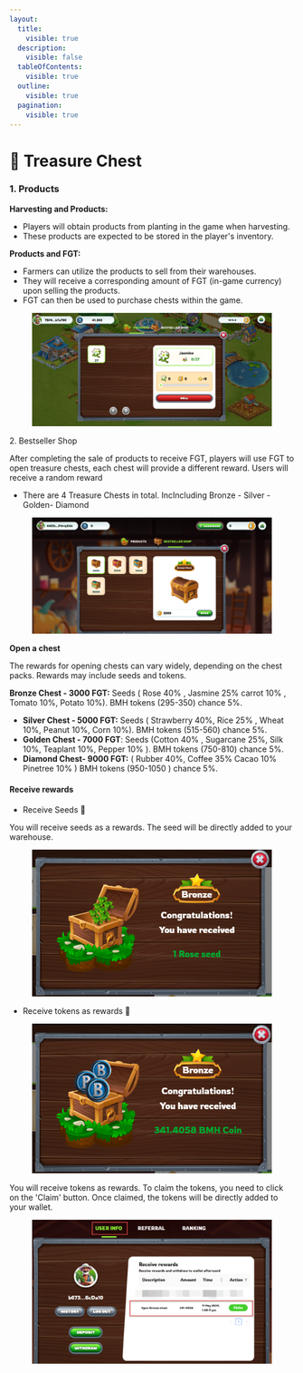 ```yaml
---
layout:
  title:
    visible: true
  description:
    visible: false
  tableOfContents:
    visible: true
  outline:
    visible: true
  pagination:
    visible: true
---
```


# 🎁 Treasure Chest

### 1. Products <a href="#id-1.-products" id="id-1.-products"></a>

**Harvesting and Products:**

* Players will obtain products from planting in the game when harvesting.
* These products are expected to be stored in the player's inventory.

**Products and FGT:**

* Farmers can utilize the products to sell from their warehouses.
* They will receive a corresponding amount of FGT (in-game currency) upon selling the products.
* FGT can then be used to purchase chests within the game.

<figure><img src="../../.gitbook/assets/products (1).png" alt=""><figcaption></figcaption></figure>

2\. Bestseller Shop

After completing the sale of products to receive FGT, players will use FGT to open treasure chests, each chest will provide a different reward. Users will receive a random reward

* There are 4 Treasure Chests in total. IncIncluding Bronze - Silver - Golden- Diamond

<figure><img src="../../.gitbook/assets/Chest.png" alt=""><figcaption></figcaption></figure>

**Open a chest**

The rewards for opening chests can vary widely, depending on the chest packs. Rewards may include seeds and tokens.

&#x20;**Bronze Chest -  3000 FGT:**  Seeds ( Rose 40% , Jasmine 25% carrot 10% , Tomato 10%, Potato  10%). BMH tokens (295-350) chance 5%.

* **Silver Chest - 5000 FGT:** Seeds  ( Strawberry 40%, Rice 25% , Wheat 10%, Peanut 10%,  Corn 10%). BMH tokens (515-560) chance 5%.
* **Golden Chest - 7000 FGT**: Seeds  (Cotton 40% , Sugarcane 25%, Silk 10%, Teaplant 10%, Pepper 10% ). BMH tokens (750-810) chance 5%.
* **Diamond Chest- 9000 FGT:** ( Rubber 40%, Coffee 35% Cacao 10% Pinetree 10% ) BMH tokens (950-1050 ) chance 5%.

#### Receive  rewards

* Receive Seeds 🌱

You will receive seeds as a rewards. The seed will be directly added to your warehouse.

<figure><img src="../../.gitbook/assets/Screenshot 2024-05-13 131900.png" alt=""><figcaption></figcaption></figure>

* Receive tokens as rewards 🌟

<figure><img src="../../.gitbook/assets/token.png" alt=""><figcaption></figcaption></figure>

You will receive tokens as rewards. To claim the tokens, you need to click on the 'Claim' button. Once claimed, the tokens will be directly added to your wallet.

<figure><img src="../../.gitbook/assets/receive rewards.png" alt=""><figcaption></figcaption></figure>
